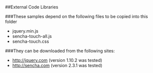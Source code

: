 ##External Code Libraries

###These samples depend on the following files
 to be copied into this folder

- jquery.min.js
- sencha-touch-all.js 
- sencha-touch.css 

###They can be downloaded from the following sites:

- http://jquery.com (version 1.10.2 was tested)
- http://sencha.com (version 2.3.1 was tested)


